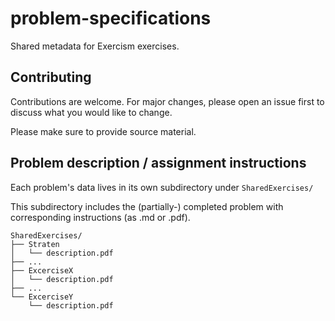 # problem-specifications

Shared metadata for Exercism exercises.

## Contributing
Contributions are welcome. For major changes, please open an issue first to discuss what you would like to change.

Please make sure to provide source material.

## Problem description / assignment instructions

Each problem's data lives in its own subdirectory under `SharedExercises/`

This subdirectory includes the (partially-) completed problem with corresponding instructions (as .md or .pdf).

```text
SharedExercises/
├── Straten
│   └── description.pdf
├── ...
├── ExcerciseX
│   └── description.pdf
├── ...
└── ExcerciseY
    └── description.pdf
```